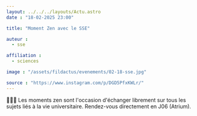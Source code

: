 ```yaml
---
layout: ../../../layouts/Actu.astro
date : "18-02-2025 23:00"

title: "Moment Zen avec le SSE"

auteur :
  - sse

affiliation :
  - sciences

image : "/assets/fildactus/evenements/02-18-sse.jpg"

source : "https://www.instagram.com/p/DGD5PfxKWLr/"
---
```


🧘🏾‍♀️ Les moments zen sont l'occasion d'échanger librement sur tous les sujets liés à la vie universitaire. Rendez-vous directement en J06 (Atrium).
